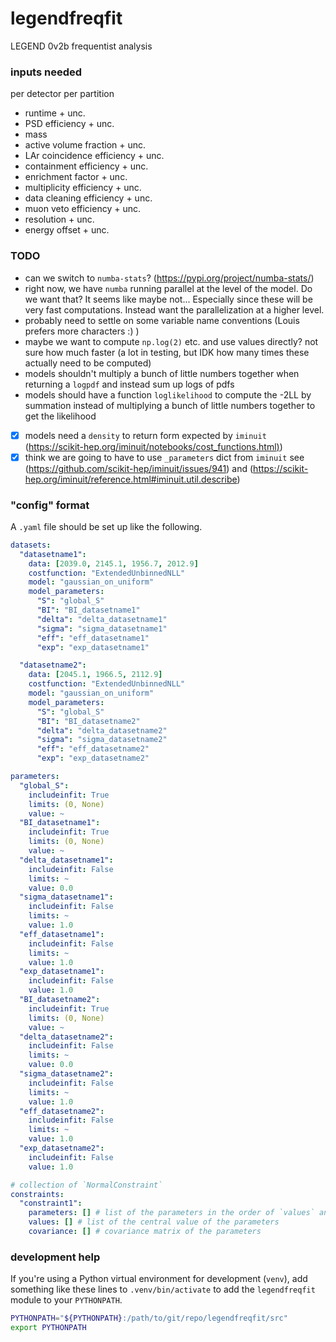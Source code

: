 # legendfreqfit
LEGEND 0v2b frequentist analysis

### inputs needed
per detector per partition
- runtime + unc.
- PSD efficiency + unc.
- mass
- active volume fraction + unc.
- LAr coincidence efficiency + unc.
- containment efficiency + unc.
- enrichment factor + unc.
- multiplicity efficiency + unc.
- data cleaning efficiency + unc.
- muon veto efficiency + unc.
- resolution + unc.
- energy offset + unc.

### TODO
- can we switch to `numba-stats`? (https://pypi.org/project/numba-stats/)
- right now, we have `numba` running parallel at the level of the model. Do we want that? It seems like maybe not... Especially since these will be very fast computations. Instead want the parallelization at a higher level.
- probably need to settle on some variable name conventions (Louis prefers more characters :) )
- maybe we want to compute `np.log(2)` etc. and use values directly? not sure how much faster (a lot in testing, but IDK how many times these actually need to be computed)
- models shouldn't multiply a bunch of little numbers together when returning a `logpdf` and instead sum up logs of pdfs
- models should have a function `loglikelihood` to compute the -2LL by summation instead of multiplying a bunch of little numbers together to get the likelihood
- [x] models need a `density` to return form expected by `iminuit` ([https://scikit-hep.org/iminuit/notebooks/cost_functions.html)](https://scikit-hep.org/iminuit/notebooks/cost_functions.html#Extended-unbinned-fit))
- [x] think we are going to have to use `_parameters` dict from `iminuit` see (https://github.com/scikit-hep/iminuit/issues/941) and (https://scikit-hep.org/iminuit/reference.html#iminuit.util.describe)

### "config" format

A `.yaml` file should be set up like the following.

```yaml
datasets:
  "datasetname1":
    data: [2039.0, 2145.1, 1956.7, 2012.9]
    costfunction: "ExtendedUnbinnedNLL"
    model: "gaussian_on_uniform"
    model_parameters:
      "S": "global_S"
      "BI": "BI_datasetname1"
      "delta": "delta_datasetname1"
      "sigma": "sigma_datasetname1"
      "eff": "eff_datasetname1"
      "exp": "exp_datasetname1"

  "datasetname2":
    data: [2045.1, 1966.5, 2112.9]
    costfunction: "ExtendedUnbinnedNLL"
    model: "gaussian_on_uniform"
    model_parameters:
      "S": "global_S"
      "BI": "BI_datasetname2"
      "delta": "delta_datasetname2"
      "sigma": "sigma_datasetname2"
      "eff": "eff_datasetname2"
      "exp": "exp_datasetname2"

parameters:
  "global_S":
    includeinfit: True
    limits: (0, None)
    value: ~
  "BI_datasetname1":
    includeinfit: True
    limits: (0, None)
    value: ~
  "delta_datasetname1":
    includeinfit: False
    limits: ~
    value: 0.0
  "sigma_datasetname1":
    includeinfit: False
    limits: ~
    value: 1.0
  "eff_datasetname1":
    includeinfit: False
    limits: ~
    value: 1.0
  "exp_datasetname1":
    includeinfit: False
    value: 1.0
  "BI_datasetname2":
    includeinfit: True
    limits: (0, None)
    value: ~
  "delta_datasetname2":
    includeinfit: False
    limits: ~
    value: 0.0
  "sigma_datasetname2":
    includeinfit: False
    limits: ~
    value: 1.0
  "eff_datasetname2":
    includeinfit: False
    limits: ~
    value: 1.0
  "exp_datasetname2":
    includeinfit: False
    value: 1.0

# collection of `NormalConstraint`
constraints:
  "constraint1":
    parameters: [] # list of the parameters in the order of `values` and `covariance`
    values: [] # list of the central value of the parameters
    covariance: [] # covariance matrix of the parameters
```

### development help
If you're using a Python virtual environment for development (`venv`), add something like these lines to `.venv/bin/activate` to add the `legendfreqfit` module to your `PYTHONPATH`.

```bash
PYTHONPATH="${PYTHONPATH}:/path/to/git/repo/legendfreqfit/src"
export PYTHONPATH
```
